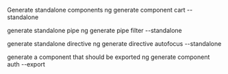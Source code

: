 Generate standalone components
ng generate component cart --standalone 


generate standalone pipe
ng generate pipe filter --standalone 

generate standalone directive
ng generate directive autofocus --standalone

generate a component that should be exported
ng generate component auth --export 
